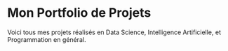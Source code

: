 ﻿# Mon Portfolio de Projets
Voici tous mes projets réalisés en Data Science, Intelligence Artificielle, et Programmation en général.

